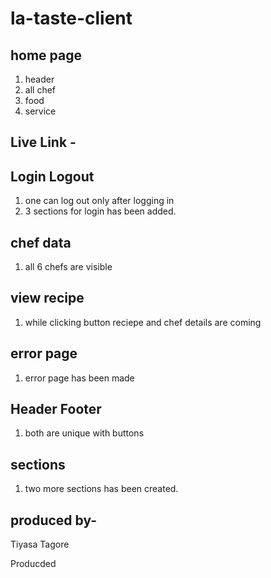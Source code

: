 # la-taste-client

## home page
1. header
2. all chef
3. food
4. service

 ## Live Link -

 ## Login Logout
 1. one can log out only after logging in
 2. 3 sections for login has been added.

 ## chef data
 1. all 6 chefs are visible
  
## view recipe
1. while clicking button reciepe and chef details are coming

## error page
1. error page has been made

## Header Footer
1. both are unique with buttons

## sections
1. two more sections has been created.


## produced by-

Tiyasa Tagore


Producded
